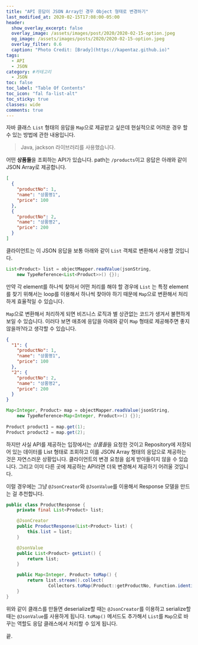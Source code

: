 ```yaml
---
title: "API 응답이 JSON Array인 경우 Object 형태로 변경하기"
last_modified_at: 2020-02-15T17:08:00-05:00
header:
  show_overlay_excerpt: false
  overlay_image: /assets/images/post/2020/2020-02-15-option.jpeg
  og_image: /assets/images/posts/2020/2020-02-15-option.jpeg
  overlay_filter: 0.6
  caption: "Photo Credit: [Brady](https://kapentaz.github.io)"
tags:
  - API
  - JSON
category: #카테고리
  - JSON
toc: false
toc_label: "Table Of Contents"
toc_icon: "fal fa-list-alt"
toc_sticky: true
classes: wide
comments: true
---
```




자바 클래스 `List` 형태의 응답을 `Map`으로 제공받고 싶은데 현실적으로 어려운 경우 할 수 있는 방법에 관한 내용입니다.

> Java, jackson 라이브러리를 사용했습니다.

어떤 **상품들**을 조회하는 API가 있습니다. path는 `/products`이고 응답은 아래와 같이 JSON Array로 제공합니다.
```json
[
  {
    "productNo": 1,
    "name": "상품명1",
    "price": 100
  },
  {
    "productNo": 2,
    "name": "상품명2",
    "price": 200
  }
]
```
클라이언트는 이 JSON 응답을 보통 아래와 같이 `List` 객체로 변환해서 사용할 것입니다.
```java
List<Product> list = objectMapper.readValue(jsonString, 
	new TypeReference<List<Product>>() {});
```
만약 각 element를 하나씩 찾아서 어떤 처리를 해야 할 경우에 `List` 는 특정 element를 찾기 위해서는 loop를 이용해서 하나씩 찾아야 하기 때문에 `Map`으로 변환해서 처리하게 효율적일 수 있습니다.

`Map`으로 변환해서 처리하게 되면 비즈니스 로직과 별 상관없는 코드가 생겨서 불편하게 보일 수 있습니다. 이러다 보면 애초에 응답을 아래와 같이 `Map` 형태로 제공해주면 좋지 않을까?라고 생각할 수 있습니다. 
```json
{
  "1": {
    "productNo": 1,
    "name": "상품명1",
    "price": 100
  },
  "2": {
    "productNo": 2,
    "name": "상품명2",
    "price": 200
  }
}
```
```java
Map<Integer, Product> map = objectMapper.readValue(jsonString,  
	new TypeReference<Map<Integer, Product>>() {});  
  
Product product1 = map.get(1);  
Product product2 = map.get(2);
```
하지만 사실 API를 제공하는 입장에서는 *상품들*을 요청한 것이고 Repository에 저장되어 있는 데이터를 List 형태로 조회하고 이를 JSON Array 형태의 응답으로 제공하는 것은 자연스러운 상황입니다. 클라이언트의 변경 요청을 쉽게 받아들이지 않을 수 있습니다. 그리고 이미 다른 곳에 제공하는 API라면 더욱 변경해서 제공하기 어려울 것입니다. 

이럴 경우에는 그냥 `@JsonCreator`와 `@JsonValue`를 이용해서 Response 모델을 만드는 걸 추천합니다. 
```java
public class ProductResponse {
    private final List<Product> list;

    @JsonCreator
    public ProductResponse(List<Product> list) {
        this.list = list;
    }

    @JsonValue
    public List<Product> getList() {
        return list;
    }

    public Map<Integer, Product> toMap() {
        return list.stream().collect(
                Collectors.toMap(Product::getProductNo, Function.identity()));
    }
}
```
위와 같이 클래스를 만들면 deserialize할 때는 `@JsonCreator`를 이용하고 serialize할 때는 `@JsonValue`를 사용하게 됩니다. `toMap()` 메서드도 추가해서 `List`를 `Map`으로 바꾸는 역할도 응답 클래스에서 처리할 수 있게 됩니다.

끝. 
